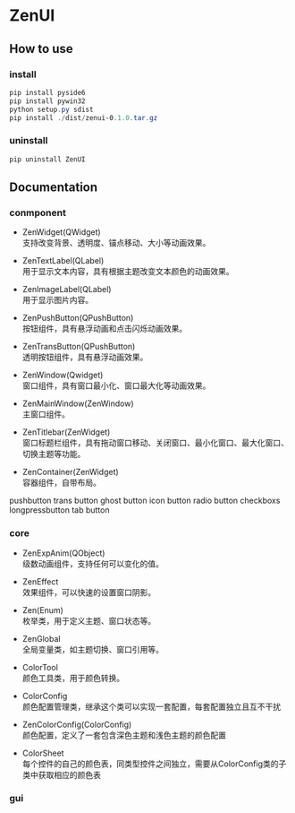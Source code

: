 # ZenUI

## How to use

### install

```powershell
pip install pyside6
pip install pywin32
python setup.py sdist
pip install ./dist/zenui-0.1.0.tar.gz
```

### uninstall

```powershell
pip uninstall ZenUI
```

## Documentation

### conmponent

- ZenWidget(QWidget)  
支持改变背景、透明度、锚点移动、大小等动画效果。

- ZenTextLabel(QLabel)  
用于显示文本内容，具有根据主题改变文本颜色的动画效果。

- ZenImageLabel(QLabel)  
用于显示图片内容。

- ZenPushButton(QPushButton)  
按钮组件，具有悬浮动画和点击闪烁动画效果。

- ZenTransButton(QPushButton)  
透明按钮组件，具有悬浮动画效果。

- ZenWindow(Qwidget)  
窗口组件，具有窗口最小化、窗口最大化等动画效果。

- ZenMainWindow(ZenWindow)  
主窗口组件。

- ZenTitlebar(ZenWidget)  
窗口标题栏组件，具有拖动窗口移动、关闭窗口、最小化窗口、最大化窗口、切换主题等功能。

- ZenContainer(ZenWidget)  
容器组件，自带布局。

pushbutton
trans button
ghost button
icon button
radio button
checkboxs
longpressbutton
tab button

### core

- ZenExpAnim(QObject)  
级数动画组件，支持任何可以变化的值。

- ZenEffect  
效果组件，可以快速的设置窗口阴影。

- Zen(Enum)  
枚举类，用于定义主题、窗口状态等。

- ZenGlobal  
全局变量类，如主题切换、窗口引用等。

- ColorTool  
颜色工具类，用于颜色转换。

- ColorConfig  
颜色配置管理类，继承这个类可以实现一套配置，每套配置独立且互不干扰

- ZenColorConfig(ColorConfig)  
颜色配置，定义了一套包含深色主题和浅色主题的颜色配置

- ColorSheet  
每个控件的自己的颜色表，同类型控件之间独立，需要从ColorConfig类的子类中获取相应的颜色表

### gui
